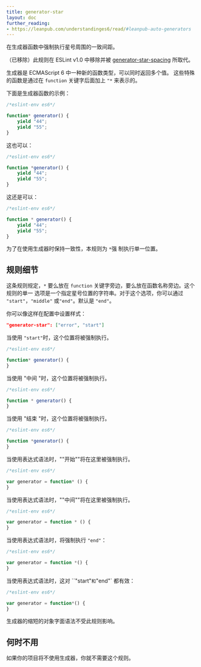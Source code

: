 ```yaml
---
title: generator-star
layout: doc
further_reading:
- https://leanpub.com/understandinges6/read/#leanpub-auto-generators
---
```


在生成器函数中强制执行星号周围的一致间距。

（已移除）此规则在 ESLint v1.0 中移除并被 [generator-star-spacing](generator-star-spacing) 所取代。

生成器是 ECMAScript 6 中一种新的函数类型，可以同时返回多个值。
这些特殊的函数是通过在 `function` 关键字后面加上 `"*` 来表示的。

下面是生成器函数的示例：

```js
/*eslint-env es6*/

function* generator() {
    yield "44";
    yield "55";
}
```

这也可以：

```js
/*eslint-env es6*/

function *generator() {
    yield "44";
    yield "55";
}
```

这还是可以：

```js
/*eslint-env es6*/

function * generator() {
    yield "44";
    yield "55";
}
```

为了在使用生成器时保持一致性，本规则为 `*`强 制执行单一位置。

## 规则细节

这条规则规定，`*` 要么放在 `function` 关键字旁边，要么放在函数名称旁边。这个规则的单一 选项是一个指定星号位置的字符串。对于这个选项，你可以通过 `"start"`，`"middle"` 或`"end"`。默认是 `"end"`。

你可以像这样在配置中设置样式：

```json
"generator-star": ["error", "start"]
```

当使用 `"start"`时，这个位置将被强制执行。

```js
/*eslint-env es6*/

function* generator() {
}
```

当使用 "中间 "时，这个位置将被强制执行。

```js
/*eslint-env es6*/

function * generator() {
}
```

当使用 "结束 "时，这个位置将被强制执行。

```js
/*eslint-env es6*/

function *generator() {
}
```

当使用表达式语法时，""开始""将在这里被强制执行。

```js
/*eslint-env es6*/

var generator = function* () {
}
```

当使用表达式语法时，""中间""将在这里被强制执行。

```js
/*eslint-env es6*/

var generator = function * () {
}
```

当使用表达式语法时，将强制执行 `"end"`：

```js
/*eslint-env es6*/

var generator = function *() {
}
```

当使用表达式语法时，这对 ``"start"` 和 `"end"` 都有效：

```js
/*eslint-env es6*/

var generator = function*() {
}
```

生成器的缩短的对象字面语法不受此规则影响。

## 何时不用

如果你的项目将不使用生成器，你就不需要这个规则。
